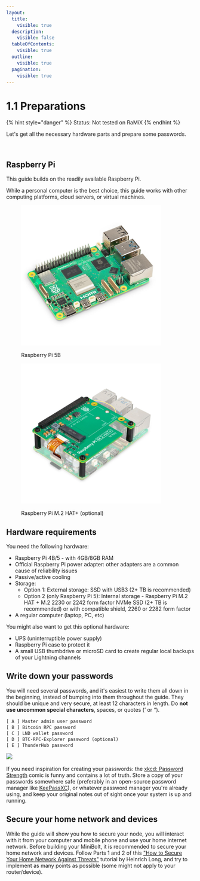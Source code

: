 ```yaml
---
layout:
  title:
    visible: true
  description:
    visible: false
  tableOfContents:
    visible: true
  outline:
    visible: true
  pagination:
    visible: true
---
```


# 1.1 Preparations

{% hint style="danger" %}
Status: Not tested on RaMiX
{% endhint %}

Let's get all the necessary hardware parts and prepare some passwords.

<figure><img src="../.gitbook/assets/Starting_MiniBolt.gif" alt=""><figcaption></figcaption></figure>

## Raspberry Pi

This guide builds on the readily available Raspberry Pi.

While a personal computer is the best choice, this guide works with other computing platforms, cloud servers, or virtual machines.

<div>

<figure><img src="../.gitbook/assets/raspberry-pi-5-model-b.jpg" alt="" width="375"><figcaption><p>Raspberry Pi 5B</p></figcaption></figure>

 

<figure><img src="../.gitbook/assets/raspberry-pi-m-2-hat.jpg" alt="" width="375"><figcaption><p>Raspberry Pi M.2 HAT+ (optional)</p></figcaption></figure>

</div>

## Hardware requirements

You need the following hardware:

* Raspberry Pi 4B/5  - with 4GB/8GB RAM
* Official Raspberry Pi power adapter: other adapters are a common cause of reliability issues
* Passive/active cooling
* Storage:
  * Option 1: External storage: SSD with USB3 (2+ TB is recommended)
  * Option 2 (only Raspberry Pi 5): Internal storage - Raspberry Pi M.2 HAT + M.2 2230 or 2242 form factor NVMe SSD (2+ TB is recommended) or with compatible shield, 2260 or 2282 form factor
* A regular computer (laptop, PC, etc)

You might also want to get this optional hardware:

* UPS (uninterruptible power supply)
* Raspberry Pi case to protect it
* A small USB thumbdrive or microSD card to create regular local backups of your Lightning channels

## Write down your passwords

You will need several passwords, and it's easiest to write them all down in the beginning, instead of bumping into them throughout the guide. They should be unique and very secure, at least 12 characters in length. Do **not use uncommon special characters**, spaces, or quotes (‘ or “).

```
[ A ] Master admin user password
[ B ] Bitcoin RPC password
[ C ] LND wallet password
[ D ] BTC-RPC-Explorer password (optional)
[ E ] ThunderHub password
```

![](../.gitbook/assets/password\_strength.png)

If you need inspiration for creating your passwords: the [xkcd: Password Strength](https://xkcd.com/936/) comic is funny and contains a lot of truth. Store a copy of your passwords somewhere safe (preferably in an open-source password manager like [KeePassXC](https://keepassxc.org/)), or whatever password manager you're already using, and keep your original notes out of sight once your system is up and running.

## Secure your home network and devices

While the guide will show you how to secure your node, you will interact with it from your computer and mobile phone and use your home internet network. Before building your MiniBolt, it is recommended to secure your home network and devices. Follow Parts 1 and 2 of this ["How to Secure Your Home Network Against Threats"](https://restoreprivacy.com/secure-home-network/) tutorial by Heinrich Long, and try to implement as many points as possible (some might not apply to your router/device).
